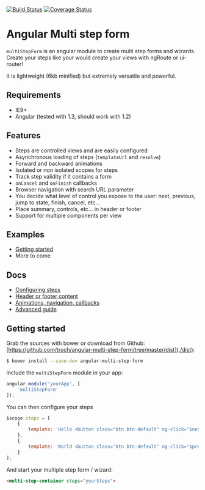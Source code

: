 [![Build Status](https://travis-ci.org/troch/angular-multi-step-form.svg?branch=master)](https://travis-ci.org/troch/angular-multi-step-form)
[![Coverage Status](https://coveralls.io/repos/troch/angular-multi-step-form/badge.svg?branch=master)](https://coveralls.io/r/troch/angular-multi-step-form?branch=master)

# Angular Multi step form

`multiStepForm` is an angular module to create multi step forms and wizards. Create your steps like your would
create your views with ngRoute or ui-router!

It is lightweight (6kb minified) but extremely versatile and powerful.


## Requirements

- IE9+
- Angular (tested with 1.3, should work with 1.2)


## Features

- Steps are controlled views and are easily configured
- Asynchronous loading of steps (`templateUrl` and `resolve`)
- Forward and backward animations
- Isolated or non isolated scopes for steps
- Track step validity if it contains a form
- `onCancel` and `onFinish` callbacks
- Browser navigation with search URL parameter
- You decide what level of control you expose to the user: next, previous, jump to state, finish, cancel, etc...
- Place summary, controls, etc... in header or footer
- Support for multiple components per view


## Examples

- [Getting started](http://blog.reactandbethankful.com/angular-multi-step-form/#/getting-started)
- More to come


## Docs

- [Configuring steps](./docs/configuring-steps.md)
- [Header or footer content](./docs/header-or-footer-content.md)
- [Animations, navigation, callbacks](./docs/steps-lifecycle.md)
- [Advanced guide](./docs/advanced-guide.md)


## Getting started

Grab the sources with bower or download from Github: [https://github.com/troch/angular-multi-step-form/tree/master/dist](./dist):

```sh
$ bower install --save-dev angular-multi-step-form
```

Include the `multiStepForm` module in your app:

```javascript
angular.module('yourApp', [
    'multiStepForm'
]);
```

You can then configure your steps

```javascript
$scope.steps = [
    {
        template: 'Hello <button class="btn btn-default" ng-click="$nextStep()">Next</button>'
    },
    {
        template: 'World <button class="btn btn-default" ng-click="$previousStep()">Previous</button>'
    }
];
```

And start your multiple step form / wizard:

```html
<multi-step-container steps="yourSteps">
```

